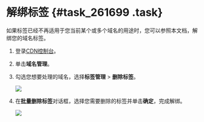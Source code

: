 # 解绑标签 {#task_261699 .task}

如果标签已经不再适用于您当前某个或多个域名的用途时，您可以参照本文档，解绑您的域名标签。

1.  登录[CDN控制台](https://cdn.console.aliyun.com)。
2.  单击**域名管理**。
3.  勾选您想要处理的域名，选择**标签管理** \> **删除标签**。 

    ![](http://static-aliyun-doc.oss-cn-hangzhou.aliyuncs.com/assets/img/216047/155918136947655_zh-CN.png)

4.  在**批量删除标签**对话框，选择您需要删除的标签并单击**确定**，完成解绑。 

    ![](http://static-aliyun-doc.oss-cn-hangzhou.aliyuncs.com/assets/img/216047/155918136947656_zh-CN.png)


